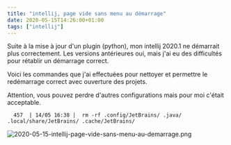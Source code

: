 ```yaml
---
title: "intellij, page vide sans menu au démarrage"
date: 2020-05-15T14:26:00+01:00
tags: ["intellij"]
---
```

Suite à la mise à jour d'un plugin (python), mon intellij 2020.1 ne démarrait plus correctement. Les versions antérieures oui, mais j'ai eu des difficultés pour rétablir un démarrage correct.

Voici les commandes que j'ai effectuées pour nettoyer et permettre le redémarrage correct avec ouverture des projets.

Attention, vous pouvez perdre d'autres configurations mais pour moi c'était acceptable.

```
  457  | 14/05 16:38 |  rm -rf .config/JetBrains/ .java/ .local/share/JetBrains/ .cache/JetBrains/
```

![2020-05-15-intellij-page-vide-sans-menu-au-demarrage.png](/images/posts/2020-05-15-intellij-page-vide-sans-menu-au-demarrage.png)
